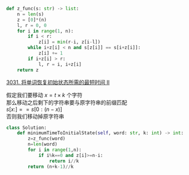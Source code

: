```python
def z_func(s: str) -> list:
    n = len(s)
    z = [0]*(n)
    l, r = 0, 0
    for i in range(1, n):
        if i < r:
            z[i] = min(r-i, z[i-l])
        while i+z[i] < n and s[z[i]] == s[i+z[i]]:
            z[i] += 1
        if i+z[i] > r:
            l, r = i, i+z[i]
    return z
```

[3031. 将单词恢复初始状态所需的最短时间 II](https://leetcode.cn/problems/minimum-time-to-revert-word-to-initial-state-ii/description/)

假定我们要移动 $x=t\times k$ 个字符  
那么移动之后剩下的字符串要与原字符串的前缀匹配  
$s[x:]==s[0:(n-x)]$  
否则我们移动掉原字符串  

```python
class Solution:
    def minimumTimeToInitialState(self, word: str, k: int) -> int:
        z=z_func(word)
        n=len(word)
        for i in range(1,n):
            if i%k==0 and z[i]>=n-i:
                return i//k
        return (n+k-1)//k

```

